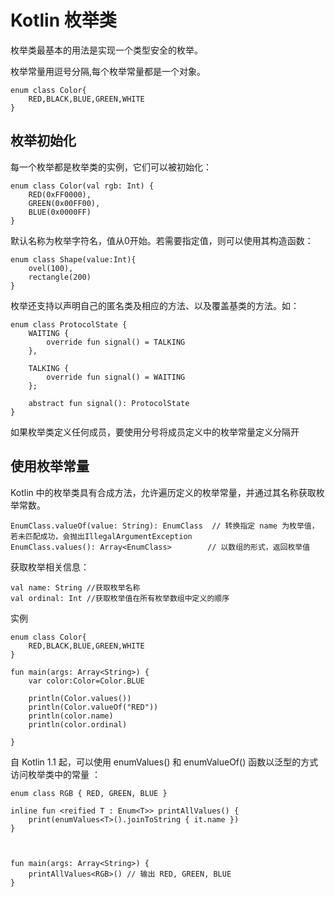 # Kotlin 枚举类
枚举类最基本的用法是实现一个类型安全的枚举。

枚举常量用逗号分隔,每个枚举常量都是一个对象。

	enum class Color{
	    RED,BLACK,BLUE,GREEN,WHITE
	}

## 枚举初始化

每一个枚举都是枚举类的实例，它们可以被初始化：

	enum class Color(val rgb: Int) {
	    RED(0xFF0000),
	    GREEN(0x00FF00),
	    BLUE(0x0000FF)
	}

默认名称为枚举字符名，值从0开始。若需要指定值，则可以使用其构造函数：

	enum class Shape(value:Int){
	    ovel(100),
	    rectangle(200)
	}

枚举还支持以声明自己的匿名类及相应的方法、以及覆盖基类的方法。如：

	enum class ProtocolState {
	    WAITING {
	        override fun signal() = TALKING
	    },
	
	    TALKING {
	        override fun signal() = WAITING
	    };
	
	    abstract fun signal(): ProtocolState
	}

如果枚举类定义任何成员，要使用分号将成员定义中的枚举常量定义分隔开

## 使用枚举常量

Kotlin 中的枚举类具有合成方法，允许遍历定义的枚举常量，并通过其名称获取枚举常数。

	EnumClass.valueOf(value: String): EnumClass  // 转换指定 name 为枚举值，若未匹配成功，会抛出IllegalArgumentException
	EnumClass.values(): Array<EnumClass>        // 以数组的形式，返回枚举值
        
获取枚举相关信息：

	val name: String //获取枚举名称
	val ordinal: Int //获取枚举值在所有枚举数组中定义的顺序

实例

	enum class Color{
	    RED,BLACK,BLUE,GREEN,WHITE
	}
	
	fun main(args: Array<String>) {
	    var color:Color=Color.BLUE
	
	    println(Color.values())
	    println(Color.valueOf("RED"))
	    println(color.name)
	    println(color.ordinal)
	
	}

自 Kotlin 1.1 起，可以使用 enumValues<T>() 和 enumValueOf<T>() 函数以泛型的方式访问枚举类中的常量 ：

	enum class RGB { RED, GREEN, BLUE }
	
	inline fun <reified T : Enum<T>> printAllValues() {
	    print(enumValues<T>().joinToString { it.name })
	}
	
	
	
	fun main(args: Array<String>) {
	    printAllValues<RGB>() // 输出 RED, GREEN, BLUE
	}